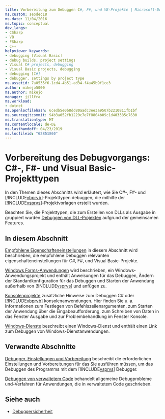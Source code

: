 ```yaml
---
title: Vorbereitung zum Debuggen C#, F#, und VB-Projekte | Microsoft-Dokumentation
ms.custom: seodec18
ms.date: 11/04/2016
ms.topic: conceptual
dev_langs:
- CSharp
- VB
- FSharp
- C++
helpviewer_keywords:
- debugging [Visual Basic]
- debug builds, project settings
- Visual C# projects, debugging
- Visual Basic projects, debugging
- debugging [C#]
- debugger, settings by project type
ms.assetid: 7a0535f6-1cd4-4b51-ad34-f4a45b9f1ce3
author: mikejo5000
ms.author: mikejo
manager: jillfra
ms.workload:
- dotnet
ms.openlocfilehash: 6cedb5e0b8dd80aadc3ee3a9507b2210811fb1bf
ms.sourcegitcommit: 94b3a052fb1229c7e7f8804b09c1d403385c7630
ms.translationtype: MT
ms.contentlocale: de-DE
ms.lasthandoff: 04/23/2019
ms.locfileid: "62851860"
---
```

# <a name="debugging-preparation-c-f-and-visual-basic-project-types"></a>Vorbereitung des Debugvorgangs: C#-, F#- und Visual Basic-Projekttypen
In den Themen dieses Abschnitts wird erläutert, wie Sie C#-, F#- und [!INCLUDE[vbprvb](../code-quality/includes/vbprvb_md.md)]-Projekttypen debuggen, die mithilfe der [!INCLUDE[vsprvs](../code-quality/includes/vsprvs_md.md)]-Projektvorlagen erstellt wurden.

 Beachten Sie, die Projekttypen, die zum Erstellen von DLLs als Ausgabe in gruppiert wurden [Debuggen von DLL-Projekten](../debugger/debugging-dll-projects.md) aufgrund der gemeinsamen Features.

## <a name="in-this-section"></a>In diesem Abschnitt
 [Empfohlene Eigenschafteneinstellungen](../debugger/managed-debugging-recommended-property-settings.md) in diesem Abschnitt wird beschrieben, die empfohlene Debuggen relevanten eigenschafteneinstellungen für C#, F#, und Visual Basic-Projekte.

 [Windows Forms-Anwendungen](../debugger/debugging-preparation-windows-forms-applications.md) wird beschrieben, ein Windows-Anwendungsprojekt und enthält Anweisungen für das Debuggen, Ändern der Standardkonfiguration für das Debuggen und Starten der Anwendung außerhalb von [!INCLUDE[vsprvs](../code-quality/includes/vsprvs_md.md)] und anfügen zu.

 [Konsolenprojekte](../debugger/debugging-preparation-console-projects.md) zusätzliche Hinweise zum Debuggen C# oder [!INCLUDE[vbprvb](../code-quality/includes/vbprvb_md.md)] konsolenanwendungen. Hier finden Sie u. a. Informationen zum Festlegen von Befehlszeilenargumenten, zum Starten der Anwendung über die Eingabeaufforderung, zum Schreiben von Daten in das Fenster Ausgabe und zur Problembehandlung im Fenster Konsole.

 [Windows-Dienste](../debugger/debugging-preparation-windows-services.md) beschreibt einen Windows-Dienst und enthält einen Link zum Debuggen von Windows-Dienstanwendungen.

## <a name="related-sections"></a>Verwandte Abschnitte
 [Debugger, Einstellungen und Vorbereitung](../debugger/debugger-settings-and-preparation.md) beschreibt die erforderlichen Einstellungen und Vorbereitungen für das Sie ausführen müssen, um das Debuggen des Programms mit dem [!INCLUDE[vsprvs](../code-quality/includes/vsprvs_md.md)] Debugger.

 [Debuggen von verwaltetem Code](../debugger/debugging-managed-code.md) behandelt allgemeine Debugprobleme und-Verfahren für Anwendungen, die in verwaltetem Code geschrieben.

## <a name="see-also"></a>Siehe auch
- [Debuggersicherheit](../debugger/debugger-security.md)